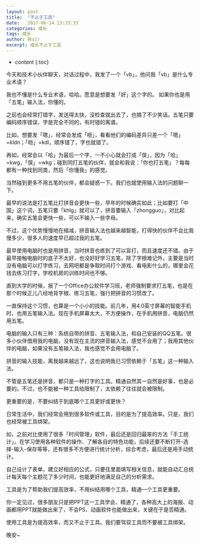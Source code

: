 ```yaml
---
layout: post
title:  "不止于工具"
date:   2017-06-14 23:33:33
categories: 成长
tags: 成长
author: 陈sir
excerpt: 成长不止于工具
---
```

* content
{:toc}

今天和技术小伙伴聊天，对话过程中，我发了一个「vb」，他问我「vb」是什么专业术语？

我也不懂是什么专业术语，哈哈。愿意是想要发「好」这个字的。
如果你也是用「五笔」输入法，你懂的。

之前也会经常打错字，发送得太快，没检查就出去了，也搞了不少笑话。五笔只要编码顺序错误，字是完全不同的，有时错的离谱。

比如，想要发「嗯」，经常会发成「呖」，看看他们的编码差异只差一个「嗯」=kldn；「呖」=kdl，顺序错了，字也就错了。

再如，经常会以「哈」为最后一个字，一不小心就会打成「俣」，因为「哈」=kwg，「俣」=wkg；碰到同打五笔的伙伴，就会和我说：「你也打五笔」？每每都有一种找到同类，然后「你懂我」的感觉。

当然碰到更多不用五笔的伙伴，都会疑惑一下。我们也就使用输入法的问题聊一下。

最早的说法是打五笔比打拼音会更快一些，早年的时候确实如此；比如要打「中国」这个词，五笔只要「khlg」就可以了，拼音要输入「zhongguo」，对比起来，确实五笔会更快一些，可以不输入一些字母。

不过，这个优势慢慢地在缩减，拼音输入法也越来越智能，打得快的伙伴不会比我慢多少，很多人的速度早已超过我的五笔。

最早使用电脑时也是用拼音，当时拼音也练到了可以盲打，而且速度还不错。由于最早接触电脑时的底子不太好，也没好好学习五笔，除了字根难记外，主要是当时没有电脑可以打字练习，去网吧都是争取时间打个游戏、看电影什么的，哪里会花钱去练习打字，学校机房的训练时间也不够。

直到大学的时候，报了一个Office办公软件学习班，老师强制要求打五笔，也是在那个时候正儿八经地背字根、练习五笔，强行把拼音的习惯改了。

一直保持这个习惯，也算是一个小小的技能。前几年，用4.0英寸屏幕的智能手机时，也用五笔输入法。现在手机屏幕太大，不方便操作，在手机用拼音，电脑仍然用五笔。

电脑的输入只有三种：系统自带的拼音、五笔输入法，和自己安装的QQ五笔。很多小伙伴借用我的电脑，没有现在主流的拼音输入法，感觉不会用了；我用其他伙伴的电脑，如果没有五笔输入法，我也感觉不会用电脑了。

拼音的输入技能，离我越来越远了，这也说明我已习惯依赖于「五笔」这一种输入法。

不管是五笔还是拼音，都只是一种打字的工具。精通自然其一自然是好事，也是必要的。不过，也不能被一种工具给限制了，太依赖了往往就会被限制。

更重要的是，不要纠结于到底哪个工具更好或更快？

日常生活中，我们经常会用到很多软件或工具，目的是为了提高效率。只是，我们也经常被工具绑架。

如，之前对比使用了很多「时间管理」软件，最后还是回归最笨的方法「手工统计」。在学习使用各种软件的操作、了解各自的特色功能，后续还要不断打开-选择-输入-保存等等，还有很多不方便进行统计分析，综合考虑，最后还是用手动统计。

自己设计了表单，建立好相应的公式，只要往里面填写相关信息，就能自动汇总统计每天每个主题花了多少时间，也能更好地满足自己的分析需求。

工具是为了帮助我们提高效率，不用纠结用哪个工具，精通一个工具更重要。

你一定见过，很多朋友只是把PPT这一工具学会、精通了，各种高大上的海报、动画都用PPT就能做出来了，不会PS、动画软件也能做出来，关键在于是否精通。

使用工具是为提高效率，而又不止于工具。我们要驾驭工具而不要被工具绑架。

晚安~
